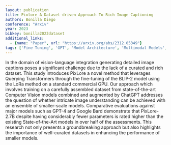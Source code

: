 ```yaml
---
layout: publication
title: Pixlore A Dataset-driven Approach To Rich Image Captioning
authors: Bonilla Diego
conference: "Arxiv"
year: 2023
bibkey: bonilla2023dataset
additional_links:
  - {name: "Paper", url: "https://arxiv.org/abs/2312.05349"}
tags: ['Fine Tuning', 'GPT', 'Model Architecture', 'Multimodal Models', 'Pretraining Methods', 'RAG', 'Training Techniques', 'Transformer']
---
```

In the domain of vision-language integration generating detailed image captions poses a significant challenge due to the lack of a curated and rich dataset. This study introduces PixLore a novel method that leverages Querying Transformers through the fine-tuning of the BLIP-2 model using the LoRa method on a standard commercial GPU. Our approach which involves training on a carefully assembled dataset from state-of-the-art Computer Vision models combined and augmented by ChatGPT addresses the question of whether intricate image understanding can be achieved with an ensemble of smaller-scale models. Comparative evaluations against major models such as GPT-4 and Google Bard demonstrate that PixLore-2.7B despite having considerably fewer parameters is rated higher than the existing State-of-the-Art models in over half of the assessments. This research not only presents a groundbreaking approach but also highlights the importance of well-curated datasets in enhancing the performance of smaller models.
